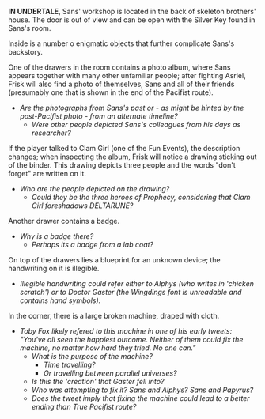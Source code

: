 **IN UNDERTALE**, Sans' workshop is located in the back of skeleton brothers' house. The door is out of view and can be open with the Silver Key found in <a onclick="loadFile('Sans\' Room.md')">Sans's room</a>.

Inside is a number o enigmatic objects that further complicate <a onclick="loadFile('Sans.md')">Sans's</a> backstory.

One of the drawers in the room contains a photo album, where Sans appears together with many other unfamiliar people; after fighting <a onclick="loadFile('Asriel.md')">Asriel</a>, Frisk will also find a photo of themselves, Sans and all of their friends (presumably one that is shown in the end of the Pacifist route).
- _Are the photographs from <a onclick="loadFile('Sans.md')">Sans's</a> past or - as might be hinted by the post-Pacifist photo - from an alternate timeline?_
	- _Were other people depicted Sans's colleagues from his days as researcher?_

If the player talked to Clam Girl (one of the <a onclick="loadFile('Fun Events.md')">Fun Events</a>), the description changes; when inspecting the album, Frisk will notice a drawing sticking out of the binder. This drawing depicts three people and the words "<a onclick="loadFile('don\'t forget.md')">don't forget</a>" are written on it.
- _Who are the people depicted on the drawing?_
	- _Could they be the three heroes of <a onclick="loadFile('Prophecy.md')">Prophecy</a>, considering that Clam Girl foreshadows DELTARUNE?_

Another drawer contains a badge.
- _Why is a badge there?_
	- _Perhaps its a badge from a lab coat?_

On top of the drawers lies a blueprint for an unknown device; the handwriting on it is illegible.
- _Illegible handwriting could refer either to <a onclick="loadFile('Alphys.md')">Alphys</a> (who writes in 'chicken scratch') or to <a onclick="loadFile('Doctor W. D. Gaster.md')">Doctor Gaster</a> (the Wingdings font is unreadable and contains hand symbols)._

In the corner, there is a large broken machine, draped with cloth.
- _Toby Fox likely refered to this machine in one of his early tweets: "You've all seen the happiest outcome. Neither of them could fix the machine, no matter how hard they tried. No one can."_
	- _What is the purpose of the machine?_
		- _Time travelling?_
		- _Or travelling between parallel universes?_
	- _Is this the 'creation' that Gaster fell into?_
	- _Who was attempting to fix it? Sans and Alphys? Sans and <a onclick="loadFile('Paprus.md')">Papyrus</a>?_
	- _Does the tweet imply that fixing the machine could lead to a better ending than True Pacifist route?_
